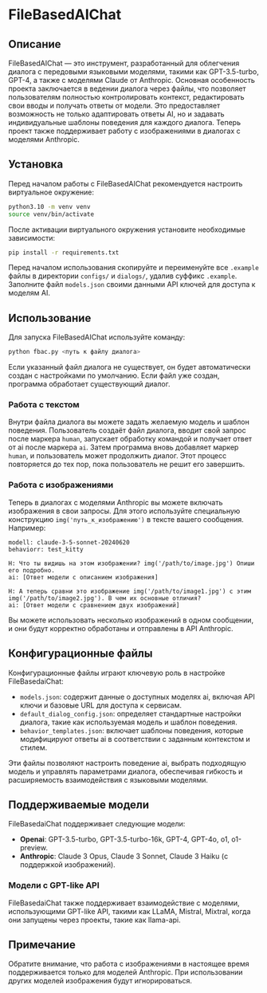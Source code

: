 # FileBasedAIChat

## Описание
FileBasedAIChat — это инструмент, разработанный для облегчения диалога с передовыми языковыми моделями, такими как GPT-3.5-turbo, GPT-4, а также с моделями Claude от Anthropic. Основная особенность проекта заключается в ведении диалога через файлы, что позволяет пользователям полностью контролировать контекст, редактировать свои вводы и получать ответы от модели. Это предоставляет возможность не только адаптировать ответы AI, но и задавать индивидуальные шаблоны поведения для каждого диалога. Теперь проект также поддерживает работу с изображениями в диалогах с моделями Anthropic.

## Установка
Перед началом работы с FileBasedAIChat рекомендуется настроить виртуальное окружение:

```bash
python3.10 -m venv venv
source venv/bin/activate
```

После активации виртуального окружения установите необходимые зависимости:

```bash
pip install -r requirements.txt
```

Перед началом использования скопируйте и переименуйте все `.example` файлы в директории `configs/` и `dialogs/`, удалив суффикс `.example`. Заполните файл `models.json` своими данными API ключей для доступа к моделям AI.

## Использование
Для запуска FileBasedAIChat используйте команду:

```bash
python fbac.py <путь к файлу диалога>
```

Если указанный файл диалога не существует, он будет автоматически создан с настройками по умолчанию. Если файл уже создан, программа обработает существующий диалог.

### Работа с текстом
Внутри файла диалога вы можете задать желаемую модель и шаблон поведения. Пользователь создаёт файл диалога, вводит свой запрос после маркера `human`, запускает обработку командой и получает ответ от ai после маркера `ai`. Затем программа вновь добавляет маркер `human`, и пользователь может продолжить диалог. Этот процесс повторяется до тех пор, пока пользователь не решит его завершить.

### Работа с изображениями
Теперь в диалогах с моделями Anthropic вы можете включать изображения в свои запросы. Для этого используйте специальную конструкцию `img('путь_к_изображению')` в тексте вашего сообщения. Например:

```
modell: claude-3-5-sonnet-20240620
behaviorr: test_kitty

H: Что ты видишь на этом изображении? img('/path/to/image.jpg') Опиши его подробно.
ai: [Ответ модели с описанием изображения]

H: А теперь сравни это изображение img('/path/to/image1.jpg') с этим img('/path/to/image2.jpg'). В чем их основные отличия?
ai: [Ответ модели с сравнением двух изображений]
```

Вы можете использовать несколько изображений в одном сообщении, и они будут корректно обработаны и отправлены в API Anthropic.

## Конфигурационные файлы
Конфигурационные файлы играют ключевую роль в настройке FileBasedaiChat:

- `models.json`: содержит данные о доступных моделях ai, включая API ключи и базовые URL для доступа к сервисам.
- `default_dialog_config.json`: определяет стандартные настройки диалога, такие как используемая модель и шаблон поведения.
- `behavior_templates.json`: включает шаблоны поведения, которые модифицируют ответы ai в соответствии с заданным контекстом и стилем.

Эти файлы позволяют настроить поведение ai, выбрать подходящую модель и управлять параметрами диалога, обеспечивая гибкость и расширяемость взаимодействия с языковыми моделями.

## Поддерживаемые модели
FileBasedaiChat поддерживает следующие модели:

- **Openai**: GPT-3.5-turbo, GPT-3.5-turbo-16k, GPT-4, GPT-4o, o1, o1-preview.
- **Anthropic**: Claude 3 Opus, Claude 3 Sonnet, Claude 3 Haiku (с поддержкой изображений).

### Модели с GPT-like API
FileBasedaiChat также поддерживает взаимодействие с моделями, использующими GPT-like API, такими как LLaMA, Mistral, Mixtral, когда они запущены через проекты, такие как llama-api.

## Примечание
Обратите внимание, что работа с изображениями в настоящее время поддерживается только для моделей Anthropic. При использовании других моделей изображения будут игнорироваться.